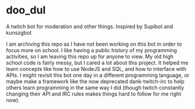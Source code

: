 # doo_dul
A twitch bot for moderation and other things. Inspired by Supibot and kunszgbot

I am archiving this repo as I have not been working on this bot in order to focus more on school. I like having a public history of my programming activities, so I am leaving this repo up for anyone to view. My old high school code is fairly messy, but I cared a lot about this project. It helped me learn concepts like how to use NodeJS and SQL, and how to interface with APIs. I might revisit this bot one day in a different programming language, or maybe make a framework like the now deprecated dank-twitch-irc to help others learn programming in the same way I did (though twitch constantly changing their API and IRC rules makes things hard to follow for me right now).
